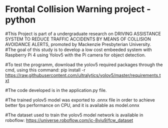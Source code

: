 # Frontal Collision Warning project - python
#This Project is part of a undergraduate research on DRIVING ASSISTANCE SYSTEM TO REDUCE TRAFFIC ACCIDENTS BY MEANS OF COLLISION AVOIDANCE ALERTS, promoted by Mackenzie Presbyterian University.
#The goal of this study is to develop a low cost embeeded system with Raspberry Pi 4 using Yolov5 with the Pi camera for object detection.

#To test the programm, download the yolov5 required packages through the cmd, using this command: pip install -r https://raw.githubusercontent.com/ultralytics/yolov5/master/requirements.txt

#The code developed is in the application.py file.

#The trained yolov5 model was exported to .onnx file in order to achieve better fps performance on CPU, and it is available as model.onnx

#The dataset used to train the yolov5 model network is available in roboflow: https://universe.roboflow.com/ic-8viu9/fcw_dataset
